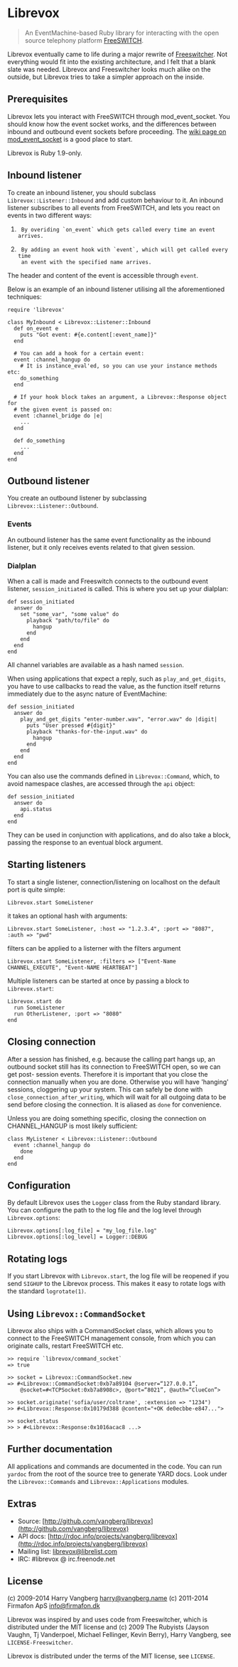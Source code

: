 # Librevox

> An EventMachine-based Ruby library for interacting with the open source 
> telephony platform [FreeSWITCH](http://www.freeswitch.org).

Librevox eventually came to life during a major rewrite of
[Freeswitcher](http://code.rubyists.com/projects/fs/). Not everything would
fit into the existing architecture, and I felt that a blank slate was needed.
Librevox and Freeswitcher looks much alike on the outside, but Librevox tries
to take a simpler approach on the inside.

## Prerequisites

Librevox lets you interact with FreeSWITCH through mod_event_socket. You
should know how the event socket works, and the differences between inbound and
outbound event sockets before proceeding. The
[wiki page on mod_event_socket](http://wiki.freeswitch.org/wiki/Event_Socket) is
a good place to start.

Librevox is Ruby 1.9-only.

## Inbound listener

To create an inbound listener, you should subclass `Librevox::Listener::Inbound`
and add custom behaviour to it. An inbound listener subscribes to all events
from FreeSWITCH, and lets you react on events in two different ways:

1.      By overiding `on_event` which gets called every time an event arrives.

2.      By adding an event hook with `event`, which will get called every time
        an event with the specified name arrives.

The header and content of the event is accessible through `event`.

Below is an example of an inbound listener utilising all the aforementioned
techniques:

    require 'librevox'

    class MyInbound < Librevox::Listener::Inbound
      def on_event e
        puts "Got event: #{e.content[:event_name]}"
      end
     
      # You can add a hook for a certain event:
      event :channel_hangup do
        # It is instance_eval'ed, so you can use your instance methods etc:
        do_something
      end

      # If your hook block takes an argument, a Librevox::Response object for
      # the given event is passed on:
      event :channel_bridge do |e|
        ...
      end
     
      def do_something
        ...
      end
    end

## Outbound listener

You create an outbound listener by subclassing `Librevox::Listener::Outbound`. 

### Events

An outbound listener has the same event functionality as the inbound listener,
but it only receives events related to that given session.

### Dialplan

When a call is made and Freeswitch connects to the outbound event listener,
`session_initiated` is called. This is where you set up your dialplan:

    def session_initiated
      answer do
        set "some_var", "some value" do
          playback "path/to/file" do
            hangup
          end
        end
      end
    end

All channel variables are available as a hash named `session`.

When using applications that expect a reply, such as `play_and_get_digits`,
you have to use callbacks to read the value, as the function itself returns
immediately due to the async nature of EventMachine:

    def session_initiated
      answer do
        play_and_get_digits "enter-number.wav", "error.wav" do |digit|
          puts "User pressed #{digit}"
          playback "thanks-for-the-input.wav" do
            hangup
          end
        end
      end
    end

You can also use the commands defined in `Librevox::Command`, which, to avoid
namespace clashes, are accessed through the `api` object:
    
    def session_initiated
      answer do
        api.status
      end
    end

They can be used in conjunction with applications, and do also take a block,
passing the response to an eventual block argument.

## Starting listeners

To start a single listener, connection/listening on localhost on the default
port is quite simple:

    Librevox.start SomeListener

it takes an optional hash with arguments:

    Librevox.start SomeListener, :host => "1.2.3.4", :port => "8087", :auth => "pwd"
    
filters can be applied to a listerner with the filters argument
  
    Librevox.start SomeListener, :filters => ["Event-Name CHANNEL_EXECUTE", "Event-NAME HEARTBEAT"]

Multiple listeners can be started at once by passing a block to `Librevox.start`:

    Librevox.start do
      run SomeListener
      run OtherListener, :port => "8080"
    end
    

## Closing connection

After a session has finished, e.g. because the calling part hangs up, an
outbound socket still has its connection to FreeSWITCH open, so we can get post-
session events. Therefore it is important that you close the connection manually
when you are done. Otherwise you will have 'hanging' sessions, cloggering up
your system. This can safely be done with `close_connection_after_writing`,
which will wait for all outgoing data to be send before closing the connection.
It is aliased as `done` for convenience.

Unless you are doing something specific, closing the connection on CHANNEL_HANGUP
is most likely sufficient:
    
    class MyListener < Librevox::Listener::Outbound
      event :channel_hangup do
        done
      end
    end

## Configuration

By default Librevox uses the `Logger` class from the Ruby standard library. You
can configure the path to the log file and the log level through `Librevox.options`:

    Librevox.options[:log_file] = "my_log_file.log"
    Librevox.options[:log_level] = Logger::DEBUG

## Rotating logs

If you start Librevox with `Librevox.start`, the log file will be reopened if you
send `SIGHUP` to the Librevox process. This makes it easy to rotate logs with the
standard `logrotate(1)`.

## Using `Librevox::CommandSocket`

Librevox also ships with a CommandSocket class, which allows you to connect
to the FreeSWITCH management console, from which you can originate calls,
restart FreeSWITCH etc.

    >> require `librevox/command_socket`
    => true
    
    >> socket = Librevox::CommandSocket.new
    => #<Librevox::CommandSocket:0xb7a89104 @server=“127.0.0.1”,
        @socket=#<TCPSocket:0xb7a8908c>, @port=“8021”, @auth=“ClueCon”>

    >> socket.originate('sofia/user/coltrane', :extension => "1234")
    >> #<Librevox::Response:0x10179d388 @content="+OK de0ecbbe-e847...">
    
    >> socket.status
    >> > #<Librevox::Response:0x1016acac8 ...>

## Further documentation

All applications and commands are documented in the code. You can run
`yardoc` from the root of the source tree to generate YARD docs. Look under
the `Librevox::Commands` and `Librevox::Applications` modules.

## Extras

* Source: [http://github.com/vangberg/librevox](http://github.com/vangberg/librevox)
* API docs: [http://rdoc.info/projects/vangberg/librevox](http://rdoc.info/projects/vangberg/librevox)
* Mailing list: librevox@librelist.com
* IRC: #librevox @ irc.freenode.net

## License

(c) 2009-2014 Harry Vangberg <harry@vangberg.name>
(c) 2011-2014 Firmafon ApS <info@firmafon.dk>

Librevox was inspired by and uses code from Freeswitcher, which is distributed
under the MIT license and (c) 2009 The Rubyists (Jayson Vaughn, Tj Vanderpoel,
Michael Fellinger, Kevin Berry), Harry Vangberg, see `LICENSE-Freeswitcher`.

Librevox is distributed under the terms of the MIT license, see `LICENSE`.
